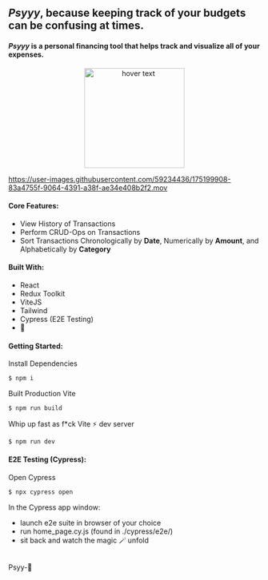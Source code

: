 ## *Psyyy*, because keeping track of your budgets can be confusing at times.

#### <em>**Psyyy**</em> is a personal financing tool that helps track and visualize all of your expenses.

<div align="center">
<!--   <img src="http://up.54fcnr.com/pic_source/a0/4c/6b/a04c6b3eff6c4c33f25d90abc1fa2fb4.gif" width="200" title="hover text"> -->
  <img src="https://i.pinimg.com/originals/b2/21/1b/b2211b045ee1f34dacfeb83b7f540ae6.gif" width="200" title="hover text">
<!--   <img src="https://c.tenor.com/IdQJwgoeSNwAAAAC/pokemon-what.gif" width="200" title="hover text"> -->
</div>

https://user-images.githubusercontent.com/59234436/175199908-83a4755f-9064-4391-a38f-ae34e408b2f2.mov

#### Core Features:
- View History of Transactions
- Perform CRUD-Ops on Transactions
- Sort Transactions Chronologically by **Date**, Numerically by **Amount**, and Alphabetically by **Category**

#### Built With:
- React
- Redux Toolkit
- ViteJS
- Tailwind
- Cypress (E2E Testing)
- 💛

#### Getting Started:

Install Dependencies
```bash
$ npm i
```

Built Production Vite
```bash
$ npm run build
```

Whip up fast as f*ck Vite ⚡️ dev server
```bash
$ npm run dev
```

#### E2E Testing (Cypress):

Open Cypress
```bash
$ npx cypress open
```

In the Cypress app window:
- launch e2e suite in browser of your choice
- run home_page.cy.js (found in ./cypress/e2e/)
- sit back and watch the magic 🪄 unfold

<br />
Psyy-🦆
